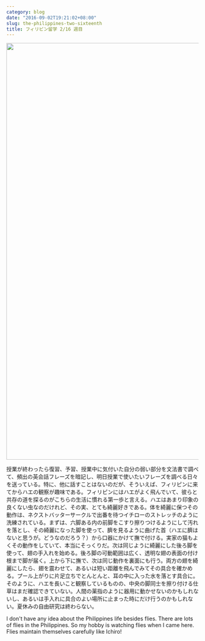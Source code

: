 ```yaml
---
category: blog
date: "2016-09-02T19:21:02+08:00"
slug: the-philippines-two-sixteenth
title: フィリピン留学 2/16 週目
---
```


<img alt="" src="/images/2016/09/the-philippines-two-sixteenth.jpg" width="1456" height="1092">

授業が終わったら復習、予習、授業中に気付いた自分の弱い部分を文法書で調べて、頻出の英会話フレーズを暗記し、明日授業で使いたいフレーズを調べる日々を送っている。特に、他に話すことはないのだが、そういえば、フィリピンに来てからハエの観察が趣味である。フィリピンにはハエがよく飛んでいて、彼らと共存の道を探るのがこちらの生活に慣れる第一歩と言える。ハエはあまり印象の良くない虫なのだけれど、その実、とても綺麗好きである。体を綺麗に保つその動作は、ネクストバッターサークルで出番を待つイチローのストレッチのように洗練されている。まずは、六脚ある内の前脚をこすり擦りつけるようにして汚れを落とし、その綺麗になった脚を使って、臍を見るように曲げた首（ハエに臍はないと思うが。どうなのだろう？）から口器にかけて撫で付ける。実家の猫もよくその動作をしていて、本当にそっくりだ。次は同じように綺麗にした後ろ脚を使って、翅の手入れを始める。後ろ脚の可動範囲は広く、透明な翅の表面の付け根まで脚が届く。上から下に撫で、次は同じ動作を裏面にも行う。両方の翅を綺麗にしたら、翅を震わせて、あるいは短い距離を飛んでみてその具合を確かめる。プール上がりに片足立ちでとんとんと、耳の中に入った水を落とす具合に。そのように、ハエを長いこと観察しているものの、中央の脚同士を擦り付ける仕草はまだ確認できていない。人間の薬指のように器用に動かせないのかもしれないし、あるいは手入れに具合のよい場所に止まった時にだけ行うのかもしれない。夏休みの自由研究は終わらない。

I don't have any idea about the Philippines life besides flies. There are lots of flies in the Philippines. So my hobby is watching flies when I came here. Flies maintain themselves carefully like Ichiro!
